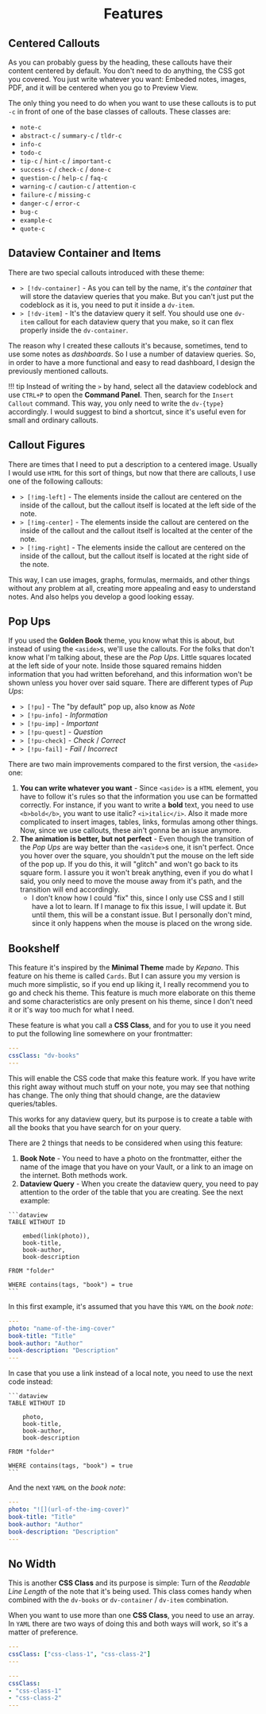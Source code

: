 <h1 align=center>Features</h1>

## Centered Callouts

As you can probably guess by the heading, these callouts have their content centered by default. You don't need to do anything, the CSS got you covered. You just write whatever you want: Embeded notes, images, PDF, and it will be centered when you go to Preview View.

The only thing you need to do when you want to use these callouts is to put `-c` in front of one of the base classes of callouts. These classes are:

- `note-c`
- `abstract-c` / `summary-c` / `tldr-c`
- `info-c`
- `todo-c`
- `tip-c` / `hint-c` / `important-c`
- `success-c` / `check-c` / `done-c`
- `question-c` / `help-c` / `faq-c`
- `warning-c` / `caution-c` / `attention-c`
- `failure-c` / `missing-c`
- `danger-c` / `error-c`
- `bug-c`
- `example-c`
- `quote-c`

## Dataview Container and Items

There are two special callouts introduced with these theme:

- `> [!dv-container]` - As you can tell by the name, it's the *container* that will store the dataview queries that you make. But you can't just put the codeblock as it is, you need to put it inside a `dv-item`.
- `> [!dv-item]` - It's the dataview query it self. You should use one `dv-item` callout for each dataview query that you make, so it can flex properly inside the `dv-container`.

The reason why I created these callouts it's because, sometimes, tend to use some notes as *dashboards*. So I use a number of dataview queries. So, in order to have a more functional and easy to read dashboard, I design the previously mentioned callouts.

!!!	tip
	Instead of writing the `>` by hand, select all the dataview codeblock and use `CTRL+P` to open the **Command Panel**. Then, search for the `Insert Callout` command. This way, you only need to write the `dv-{type}` accordingly. I would suggest to bind a shortcut, since it's useful even for small and ordinary callouts.

## Callout Figures

There are times that I need to put a description to a centered image. Usually I would use `HTML` for this sort of things, but now that there are callouts, I use one of the following callouts:

- `> [!img-left]` - The elements inside the callout are centered on the inside of the callout, but the callout itself is located at the left side of the note.
- `> [!img-center]` - The elements inside the callout are centered on the inside of the callout and the callout itself is localted at the center of the note.
- `> [!img-right]` - The elements inside the callout are centered on the inside of the callout, but the callout itself is located at the right side of the note.

This way, I can use images, graphs, formulas, mermaids, and other things without any problem at all, creating more appealing and easy to understand notes. And also helps you develop a good looking essay.

## Pop Ups

If you used the **Golden Book** theme, you know what this is about, but instead of using the `<aside>`s, we'll use the callouts. For the folks that don't know what I'm talking about, these are the *Pop Ups*. Little squares located at the left side of your note. Inside those squared remains hidden information that you had written beforehand, and this information won't be shown unless you hover over said square. There are different types of *Pup Ups*:

- `> [!pu]` - The "by default" pop up, also know as *Note*
- `> [!pu-info]` - *Information*
- `> [!pu-imp]` - *Important*
- `> [!pu-quest]` - *Question*
- `> [!pu-check]` - *Check* / *Correct*
- `> [!pu-fail]` - *Fail* / *Incorrect*

There are two main improvements compared to the first version, the `<aside>` one:

1. **You can write whatever you want** - Since `<aside>` is a `HTML` element, you have to follow it's rules so that the information you use can be formatted correctly. For instance, if you want to write a **bold** text, you need to use `<b>bold</b>`, you want to use italic? `<i>italic</i>`. Also it made more complicated to insert images, tables, links, formulas among other things. Now, since we use callouts, these ain't gonna be an issue anymore.
2. **The animation is better, but not perfect** - Even though the transition of the *Pop Ups* are way better than the `<aside>`s one, it isn't perfect. Once you hover over the square, you shouldn't put the mouse on the left side of the pop up. If you do this, it will "glitch" and won't go back to its square form. I assure you it won't break anything, even if you do what I said, you only need to move the mouse away from it's path, and the transition will end accordingly.
	-  I don't know how I could "fix" this, since I only use CSS and I still have a lot to learn. If I manage to fix this issue, I will update it. But until them, this will be a constant issue. But I personally don't mind, since it only happens when the mouse is placed on the wrong side.

## Bookshelf

This feature it's inspired by the **Minimal Theme** made by *Kepano*. This feature on his theme is called `Cards`. But I can assure you my version is much more simplistic, so if you end up liking it, I really recommend you to go and check his theme. This feature is much more elaborate on this theme and some characteristics are only present on his theme, since I don't need it or it's way too much for what I need.

These feature is what you call a **CSS Class**, and for you to use it you need to put the following line somewhere on your frontmatter:

```yaml
---
cssClass: "dv-books"
---
```

This will enable the CSS code that make this feature work. If you have write this right away without much stuff on your note, you may see that nothing has change. The only thing that should change, are the dataview queries/tables.

This works for any dataview query, but its purpose is to create a table with all the books that you have search for on your query.

There are 2 things that needs to be considered when using this feature:

1. **Book Note** - You need to have a photo on the frontmatter, either the name of the image that you have on your Vault, or a link to an image on the internet. Both methods work.
2. **Dataview Query** - When you create the dataview query, you need to pay attention to the order of the table that you are creating. See the next example:

````
```dataview
TABLE WITHOUT ID

	embed(link(photo)),
	book-title,
	book-author,
	book-description

FROM "folder"

WHERE contains(tags, "book") = true
```
````

In this first example, it's assumed that you have this `YAML` on the *book note*:

```yaml
---
photo: "name-of-the-img-cover"
book-title: "Title"
book-author: "Author"
book-description: "Description"
---
```

In case that you use a link instead of a local note, you need to use the next code instead:

````
```dataview
TABLE WITHOUT ID

	photo,
	book-title,
	book-author,
	book-description

FROM "folder"

WHERE contains(tags, "book") = true
```
````

And the next `YAML` on the *book note*:

```yaml
---
photo: "![](url-of-the-img-cover)"
book-title: "Title"
book-author: "Author"
book-description: "Description"
---
```

## No Width

This is another **CSS Class** and its purpose is simple: Turn of the *Readable Line Length* of the note that it's being used. This class comes handy when combined with the `dv-books` or `dv-container` / `dv-item` combination.

When you want to use more than one **CSS Class**, you need to use an array. In `YAML` there are two ways of doing this and both ways will work, so it's a matter of preference.

```yaml
---
cssClass: ["css-class-1", "css-class-2"]
---
```


```yaml
---
cssClass:
- "css-class-1"
- "css-class-2"
---
```